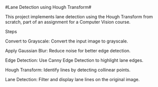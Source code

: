 #Lane Detection using Hough Transform#

This project implements lane detection using the Hough Transform from scratch, part of an assignment for a Computer Vision course.

Steps

Convert to Grayscale: Convert the input image to grayscale.

Apply Gaussian Blur: Reduce noise for better edge detection.

Edge Detection: Use Canny Edge Detection to highlight lane edges.

Hough Transform: Identify lines by detecting collinear points.

Lane Detection: Filter and display lane lines on the original image.
